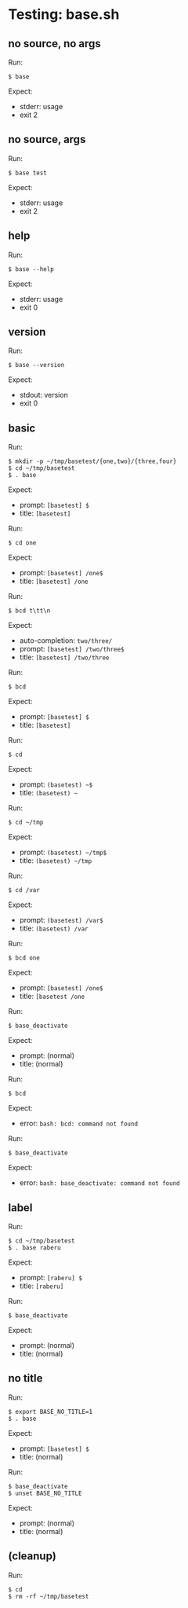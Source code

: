 Testing: base.sh
================

no source, no args
------------------

Run:

    $ base

Expect:

* stderr: usage
* exit 2

no source, args
---------------

Run:

    $ base test

Expect:

* stderr: usage
* exit 2

help
----

Run:

    $ base --help

Expect:

* stderr: usage
* exit 0

version
-------

Run:

    $ base --version

Expect:

* stdout: version
* exit 0

basic
-----

Run:

    $ mkdir -p ~/tmp/basetest/{one,two}/{three,four}
    $ cd ~/tmp/basetest
    $ . base

Expect:

* prompt: `[basetest] $`
* title: `[basetest]`

Run:

    $ cd one

Expect:

* prompt: `[basetest] /one$`
* title: `[basetest] /one`

Run:

    $ bcd t\tt\n

Expect:

* auto-completion: `two/three/`
* prompt: `[basetest] /two/three$`
* title: `[basetest] /two/three`

Run:

    $ bcd

Expect:

* prompt: `[basetest] $`
* title: `[basetest]`

Run:

    $ cd

Expect:

* prompt: `(basetest) ~$`
* title: `(basetest) ~`

Run:

    $ cd ~/tmp

Expect:

* prompt: `(basetest) ~/tmp$`
* title: `(basetest) ~/tmp`

Run:

    $ cd /var

Expect:

* prompt: `(basetest) /var$`
* title: `(basetest) /var`

Run:

    $ bcd one

Expect:

* prompt: `[basetest] /one$`
* title: `[basetest /one`

Run:

    $ base_deactivate

Expect:

* prompt: (normal)
* title: (normal)

Run:

    $ bcd

Expect:

* error: `bash: bcd: command not found`

Run:

    $ base_deactivate

Expect:

* error: `bash: base_deactivate: command not found`

label
-----

Run:

    $ cd ~/tmp/basetest
    $ . base raberu

Expect:

* prompt: `[raberu] $`
* title: `[raberu]`

Run:

    $ base_deactivate

Expect:

* prompt: (normal)
* title: (normal)

no title
--------

Run:

    $ export BASE_NO_TITLE=1
    $ . base

Expect:

* prompt: `[basetest] $`
* title: (normal)

Run:

    $ base_deactivate
    $ unset BASE_NO_TITLE

Expect:

* prompt: (normal)
* title: (normal)

(cleanup)
---------

Run:

    $ cd
    $ rm -rf ~/tmp/basetest
